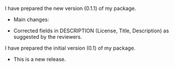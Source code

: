 I have prepared the new version (0.1.1) of my package. 

* Main changes:
- Corrected fields in DESCRIPTION (License, Title, Description) as suggested by the reviewers.



I have prepared the initial version (0.1) of my package. 

* This is a new release.


